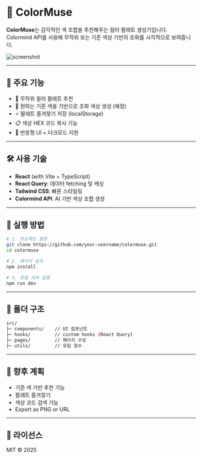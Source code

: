 # 🎨 ColorMuse

**ColorMuse**는 감각적인 색 조합을 추천해주는 컬러 팔레트 생성기입니다.  
Colormind API를 사용해 무작위 또는 기준 색상 기반의 조화를 시각적으로 보여줍니다.

![screenshot](./public/screenshot.png) <!-- 원한다면 나중에 추가 -->

---

## 🧩 주요 기능

- 🎲 무작위 컬러 팔레트 추천
- 🎯 원하는 기준 색을 기반으로 조화 색상 생성 (예정)
- ⭐ 팔레트 즐겨찾기 저장 (localStorage)
- 📋 색상 HEX 코드 복사 기능
- 📱 반응형 UI + 다크모드 지원

---

## 🛠️ 사용 기술

- **React** (with Vite + TypeScript)
- **React Query**: 데이터 fetching 및 캐싱
- **Tailwind CSS**: 빠른 스타일링
- **Colormind API**: AI 기반 색상 조합 생성

---

## 🚀 실행 방법

```bash
# 1. 프로젝트 클론
git clone https://github.com/your-username/colormuse.git
cd colormuse

# 2. 패키지 설치
npm install

# 3. 로컬 서버 실행
npm run dev
```

---

## 📁 폴더 구조
```bash
src/
├─ components/    // UI 컴포넌트
├─ hooks/         // custom hooks (React Query)
├─ pages/         // 페이지 구성
├─ utils/         // 유틸 함수
```

---

## 📌 향후 계획
- 기준 색 기반 추천 기능
- 팔레트 즐겨찾기
- 색상 코드 검색 기능
- Export as PNG or URL

---

## 📄 라이선스
MIT © 2025
